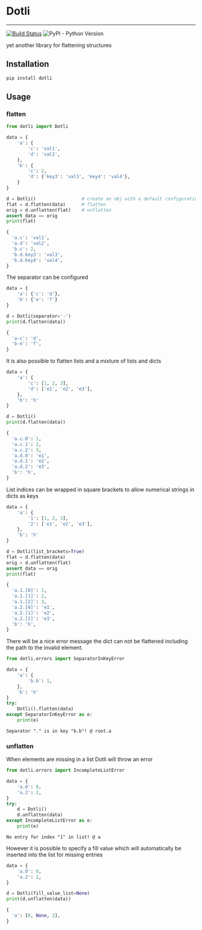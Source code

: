 # Dotli
---
[![Build Status](https://travis-ci.org/spacemanspiff2007/dotli.svg?branch=master)](https://travis-ci.com/spacemanspiff2007/dotli)
![PyPI - Python Version](https://img.shields.io/pypi/pyversions/dotli)

yet another library for flattening structures

## Installation
```bash
pip install dotli
```

## Usage

### flatten

```python
from dotli import Dotli

data = {
    'a': {
        'c': 'val1',
        'd': 'val2',
    },
    'b': {
        'c': 2,
        'd': {'key3': 'val3', 'key4': 'val4'},
    }
}

d = Dotli()                 # create an obj with a default configuration
flat = d.flatten(data)      # flatten
orig = d.unflatten(flat)    # unflatten
assert data == orig
print(flat)
```

```python
{
  'a.c': 'val1',
  'a.d': 'val2',
  'b.c': 2,
  'b.d.key3': 'val3',
  'b.d.key4': 'val4',
}
```

The separator can be configured
```python
data = {
    'a': {'c': 'd'},
    'b': {'e': 'f'}
}

d = Dotli(separator='-')
print(d.flatten(data))
```

```python
{
  'a-c': 'd',
  'b-e': 'f',
}
```

It is also possible to flatten lists and a mixture of lists and dicts

```python
data = {
    'a': {
        'c': [1, 2, 3],
        'd': ['e1', 'e2', 'e3'],
    },
    'b': 'h'
}

d = Dotli()
print(d.flatten(data))
```

```python
{
  'a.c.0': 1,
  'a.c.1': 2,
  'a.c.2': 3,
  'a.d.0': 'e1',
  'a.d.1': 'e2',
  'a.d.2': 'e3',
  'b': 'h',
}
```

List indices can be wrapped in square brackets to allow numerical strings in dicts as keys

```python
data = {
    'a': {
        '1': [1, 2, 3],
        '2': ['e1', 'e2', 'e3'],
    },
    'b': 'h'
}

d = Dotli(list_brackets=True)
flat = d.flatten(data)
orig = d.unflatten(flat)
assert data == orig
print(flat)
```

```python
{
  'a.1.[0]': 1,
  'a.1.[1]': 2,
  'a.1.[2]': 3,
  'a.2.[0]': 'e1',
  'a.2.[1]': 'e2',
  'a.2.[2]': 'e3',
  'b': 'h',
}
```


There will be a nice error message the dict can not be flattened including the path to the invalid element.

```python
from dotli.errors import SeparatorInKeyError

data = {
    'a': {
        'b.b': 1,
    },
    'b': 'h'
}
try:
    Dotli().flatten(data)
except SeparatorInKeyError as e:
    print(e)
```

```
Separator "." is in key "b.b"! @ root.a
```

### unflatten

When elements are missing in a list Dotli will throw an error

```python
from dotli.errors import IncompleteListError

data = {
    'a.0': 0,
    'a.2': 2,
}
try:
    d = Dotli()
    d.unflatten(data)
except IncompleteListError as e:
    print(e)
```

```
No entry for index "1" in list! @ a
```

However it is possible to specify a fill value 
which will automatically be inserted into the list for missing entries

```python
data = {
    'a.0': 0,
    'a.2': 2,
}

d = Dotli(fill_value_list=None)
print(d.unflatten(data))
```

```python
{
  'a': [0, None, 2],
}
```